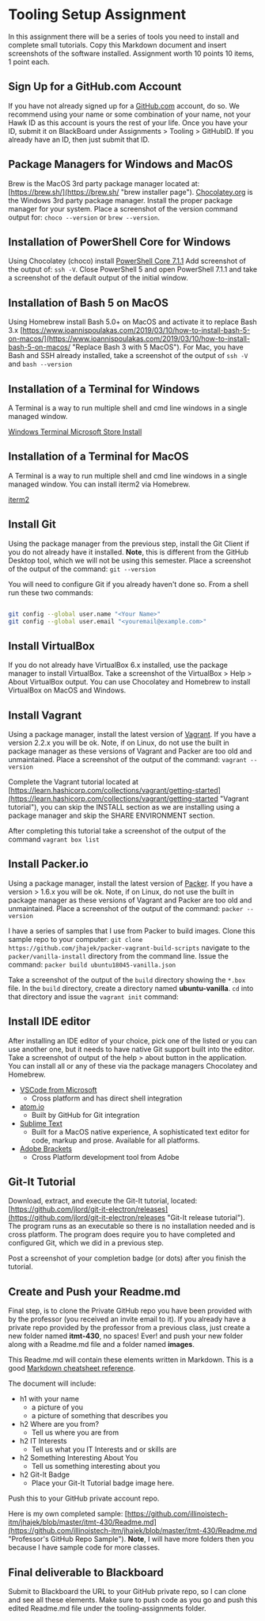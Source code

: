 # Tooling Setup Assignment

In this assignment there will be a series of tools you need to install and complete small tutorials.  Copy this Markdown document and insert screenshots of the software installed.  Assignment worth 10 points 10 items, 1 point each.

## Sign Up for a GitHub.com Account

If you have not already signed up for a [GitHub.com](https://github.com "Github.com signup") account, do so.  We recommend using your name or some combination of your name, not your Hawk ID as this account is yours the rest of your life.  Once you have your ID, submit it on BlackBoard under Assignments > Tooling > GitHubID.  If you already have an ID, then just submit that ID.

## Package Managers for Windows and MacOS

Brew is the MacOS 3rd party package manager located at: [https://brew.sh/](https://brew.sh/ "brew installer page").  [Chocolatey.org](https://chocolatey.org/ "Chocolatey.org download page") is the Windows 3rd party package manager. Install the proper package manager for your system. Place a screenshot of the version command output for: ```choco --version``` or ```brew --version```.

## Installation of PowerShell Core for Windows

Using Chocolatey (choco) install [PowerShell Core 7.1.1](https://chocolatey.org/packages/powershell-core "PowerShell Core 7 Download from choco")   Add screenshot of the output of: ```ssh -V```.  Close PowerShell 5 and open PowerShell 7.1.1 and take a screenshot of the default output of the initial window.

## Installation of Bash 5 on MacOS

Using Homebrew install Bash 5.0+ on MacOS and activate it to replace Bash 3.x
[https://www.ioannispoulakas.com/2019/03/10/how-to-install-bash-5-on-macos/](https://www.ioannispoulakas.com/2019/03/10/how-to-install-bash-5-on-macos/ "Replace Bash 3 with 5 MacOS"). For Mac, you have Bash and SSH already installed, take a screenshot of the output of ```ssh -V``` and ```bash --version```

## Installation of a Terminal for Windows

A Terminal is a way to run multiple shell and cmd line windows in a single managed window.

[Windows Terminal Microsoft Store Install](https://www.microsoft.com/en-us/p/windows-terminal/9n0dx20hk701?activetab=pivot:overviewtab "Install Windows Terminal from Microsoft Store")

## Installation of a Terminal for MacOS

A Terminal is a way to run multiple shell and cmd line windows in a single managed window.  You can install iterm2 via Homebrew.

[iterm2](https://iterm2.com/ "MacOS shell terminal")

## Install Git

Using the package manager from the previous step, install the Git Client if you do not already have it installed.  **Note**, this is different from the GitHub Desktop tool, which we will not be using this semester.
Place a screenshot of the output of the command: ```git --version```

You will need to configure Git if you already haven't done so.  From a shell run these two commands:

```bash

git config --global user.name "<Your Name>"
git config --global user.email "<youremail@example.com>"
```

## Install VirtualBox

If you do not already have VirtualBox 6.x installed, use the package manager to install VirtualBox.  Take a screenshot of the VirtualBox > Help > About VirtualBox output. You can use Chocolatey and Homebrew to install VirtualBox on MacOS and Windows.

## Install Vagrant

Using a package manager, install the latest version of [Vagrant](https://vagrantup.com "Vagrant download site").  If you have a version 2.2.x you will be ok.  Note, if on Linux, do not use the built in package manager as these versions of Vagrant and Packer are too old and unmaintained.  Place a screenshot of the output of the command: ```vagrant --version```

Complete the Vagrant tutorial located at [https://learn.hashicorp.com/collections/vagrant/getting-started](https://learn.hashicorp.com/collections/vagrant/getting-started "Vagrant tutorial"), you can skip the INSTALL section as we are installing using a package manager and skip the SHARE ENVIRONMENT section.  

After completing this tutorial take a screenshot of the output of the command ```vagrant box list```

## Install Packer.io

Using a package manager, install the latest version of [Packer](https://packer.io "Packer install site").  If you have a version > 1.6.x you will be ok. Note, if on Linux, do not use the built in package manager as these versions of Vagrant and Packer are too old and unmaintained.  Place a screenshot of the output of the command: ```packer --version```

I have a series of samples that I use from Packer to build images.  Clone this sample repo to your computer: ```git clone https://github.com/jhajek/packer-vagrant-build-scripts```  navigate to the ```packer/vanilla-install``` directory from the command line.  Issue the command: ```packer build ubuntu18045-vanilla.json```

Take a screenshot of the output of the ```build``` directory showing the ```*.box``` file.  In the ```build``` directory, create a directory named **ubuntu-vanilla**.  ```cd``` into that directory and issue the ```vagrant init``` command:

## Install IDE editor

After installing an IDE editor of your choice, pick one of the listed or you can use another one, but it needs to have native Git support built into the editor.  Take a screenshot of output of the help > about button in the application.  You can install all or any of these via the package managers Chocolatey and Homebrew.

* [VSCode from Microsoft](https://code.visualstudio.com/ "VSCode install")
  * Cross platform and has direct shell integration
* [atom.io](https://atom.io/ "Atom.io install")
  * Built by GitHub for Git integration
* [Sublime Text](http://www.sublimetext.com/ "Submlime Text installer site")
  * Built for a MacOS native experience, A sophisticated text editor for code, markup and prose.  Available for all platforms.
* [Adobe Brackets](http://brackets.io/ "Adobe Brackets Install")
  * Cross Platform development tool from Adobe

## Git-It Tutorial

Download, extract, and execute the Git-It tutorial, located: [https://github.com/jlord/git-it-electron/releases](https://github.com/jlord/git-it-electron/releases "Git-It release tutorial").  The program runs as an executable so there is no installation needed and is cross platform.  The program does require you to have completed and configured Git, which we did in a previous step.  

Post a screenshot of your completion badge (or dots) after you finish the tutorial.

## Create and Push your Readme.md

Final step, is to clone the Private GitHub repo you have been provided with by the professor (you received an invite email to it).  If you already have a private repo provided by the professor from a previous class, just create a new folder named **itmt-430**, no spaces! Ever! and push your new folder along with a Readme.md file and a folder named **images**.  

This Readme.md will contain these elements written in Markdown. This is a good [Markdown cheatsheet reference](https://github.com/adam-p/markdown-here/wiki/Markdown-Cheatsheet "Markdown cheatsheet").

The document will include:

* h1 with your name
  * a picture of you
  * a picture of something that describes you
* h2 Where are you from?
  * Tell us where you are from
* h2 IT Interests
  * Tell us what you IT Interests and or skills are
* h2 Something Interesting About You
  * Tell us something interesting about you
* h2 Git-It Badge
  * Place your Git-It Tutorial badge image here.

Push this to your GitHub private account repo.

Here is my own completed sample: [https://github.com/illinoistech-itm/jhajek/blob/master/itmt-430/Readme.md](https://github.com/illinoistech-itm/jhajek/blob/master/itmt-430/Readme.md "Professor's GitHub Repo Sample").  **Note**, I will have more folders then you because I have sample code for more classes.

## Final deliverable to Blackboard

Submit to Blackboard the URL to your GitHub private repo, so I can clone and see all these elements.  Make sure to push code as you go and push this edited Readme.md file under the tooling-assignments folder.

